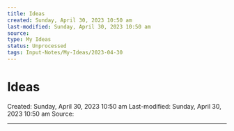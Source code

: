 ```yaml
---
title: Ideas
created: Sunday, April 30, 2023 10:50 am
last-modified: Sunday, April 30, 2023 10:50 am
source: 
type: My Ideas
status: Unprocessed
tags: Input-Notes/My-Ideas/2023-04-30
---
```


# Ideas
Created: Sunday, April 30, 2023 10:50 am
Last-modified: Sunday, April 30, 2023 10:50 am
Source: 

---

